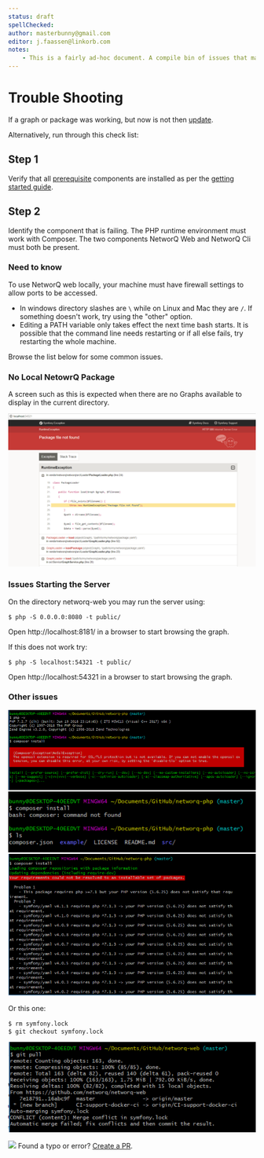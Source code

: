 ```yaml
---
status: draft
spellChecked: 
author: masterbunny@gmail.com
editor: j.faassen@linkorb.com
notes: 
    - This is a fairly ad-hoc document. A compile bin of issues that may need full documentation at some point.
---
```



# Trouble Shooting

If a graph or package was working, but now is not then [update](updatingNQ.md).

Alternatively, run through this check list:

## Step 1

Verify that all [prerequisite](getting-started.md#Prerequisites-for-Installing-NetworQ) components are installed as per the [getting started guide](getting-started.md).

## Step 2

Identify the component that is failing. The PHP runtime environment must work with Composer.
The two components NetworQ Web and NetworQ Cli must both be present.


### Need to know

To use NetworQ web locally, your machine must have firewall settings to allow ports to be accessed.

* In windows directory slashes are `\` while on Linux and Mac they are `/`. If something doesn't work, try using the "other" option. 
* Editing a PATH variable only takes effect the next time bash starts. It is possible that the command line needs restarting or if all else fails, try restarting the whole machine.


Browse the list below for some common issues.

### No Local NetowrQ Package

A screen such as this is expected when there are no Graphs available to display in the current directory.

![No local package available](/images/TS_NoPackage.PNG) 

### Issues Starting the Server

On the directory networq-web you may run the server using:

```
$ php -S 0.0.0.0:8080 -t public/
```

Open http://localhost:8181/ in a browser to start browsing the graph.

If this does not work try:

```
$ php -S localhost:54321 -t public/
```

Open http://localhost:54321 in a browser to start browsing the graph.

### Other issues

![Needs write up](/images/TS_ComposerError.PNG) 
![Needs write up](/images/TS_composerFail.PNG) 
![Needs write up](/images/TS_ComposerFail_PoorPHPLibSet.PNG) 

Or this one:

```
$ rm symfony.lock
$ git checkout symfony.lock
```

![Needs write up](/images/TS_SyncErrorSymfony.PNG)

<img src="https://github.com/favicon.ico" width="48"> Found a typo or error? [Create a PR](https://github.com/networq/www.networq.io).








